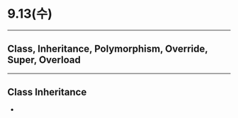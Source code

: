 # 9.13(수)
---

## Class, Inheritance, Polymorphism, Override, Super, Overload

---

## Class Inheritance 

 - 






